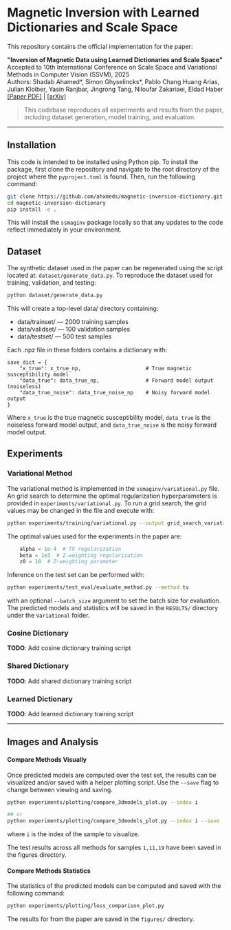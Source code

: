 # Magnetic Inversion with Learned Dictionaries and Scale Space

This repository contains the official implementation for the paper:

**"Inversion of Magnetic Data using Learned Dictionaries and Scale Space"**  
Accepted to 10th International Conference on Scale Space and Variational Methods in Computer Vision (SSVM), 2025  
Authors: Shadab Ahamed*, Simon Ghyselincks*, Pablo Chang Huang Arias, Julian Kloiber, Yasin Ranjbar, Jingrong Tang, Niloufar Zakariaei, Eldad Haber  
[[Paper PDF]](./paper/MagneticInversionPaper.pdf) | [[arXiv]](https://arxiv.org/abs/2502.05451) 

> This codebase reproduces all experiments and results from the paper, including dataset generation, model training, and evaluation.

---

## Installation

This code is intended to be installed using Python pip. To install the package, first clone the repository and navigate to the root directory of the project where the `pyproject.toml` is found. Then, run the following command:

```bash
git clone https://github.com/ahxmeds/magnetic-inversion-dictionary.git
cd magnetic-inversion-dictionary
pip install -e .
```

This will install the `ssmaginv` package locally so that any updates to the code reflect immediately in your environment.

## Dataset

The synthetic dataset used in the paper can be regenerated using the script located at: `dataset/generate_data.py`. To reproduce the dataset used for training, validation, and testing:

```bash
python dataset/generate_data.py
```

This will create a top-level data/ directory containing:

- data/trainset/ — 2000 training samples
- data/validset/ — 100 validation samples
- data/testset/ — 500 test samples

Each .npz file in these folders contains a dictionary with:

```
save_dict = {
    "x_true": x_true_np,                     # True magnetic susceptibility model
    "data_true": data_true_np,               # Forward model output (noiseless)
    "data_true_noise": data_true_noise_np    # Noisy forward model output
}
```

Where `x_true` is the true magnetic susceptibility model, `data_true` is the noiseless forward model output, and `data_true_noise` is the noisy forward model output.

## Experiments

### Variational Method
The variational method is implemented in the `ssmaginv/variational.py` file. An grid search to determine the optimal regularization hyperparameters is provided in `experiments/variational.py`. To run a grid search, the grid values may be changed in the file and execute with:

```bash
python experiments/training/variational.py --output grid_search_variational.csv
```

The optimal values used for the experiments in the paper are:

```python
    alpha = 1e-4  # TV regularization
    beta = 1e3  # Z-weighting regularization
    z0 = 10  # Z-weighting parameter
```

Inference on the test set can be performed with:

```bash
python experiments/test_eval/evaluate_method.py --method tv
```
with an optional `--batch_size` argument to set the batch size for evaluation. The predicted models and statistics will be saved in the `RESULTS/` directory under the `Variational` folder.

### Cosine Dictionary
**TODO**: Add cosine dictionary training script

### Shared Dictionary
**TODO**: Add shared dictionary training script

### Learned Dictionary
**TODO**: Add learned dictionary training script

---
## Images and Analysis

#### Compare Methods Visually
Once predicted models are computed over the test set, the results can be visualized and/or saved with a helper plotting script. Use the `--save` flag to change between viewing and saving. 

```bash
python experiments/plotting/compare_3dmodels_plot.py --index i

## or
python experiments/plotting/compare_3dmodels_plot.py --index i --save
```
where `i` is the index of the sample to visualize.

The test results across all methods for samples `1,11,19` have been saved in the figures directory.

#### Compare Methods Statistics

The statistics of the predicted models can be computed and saved with the following command:

```bash
python experiments/plotting/loss_comparison_plot.py
```

The results for from the paper are saved in the `figures/` directory. 

